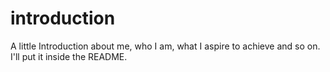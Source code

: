# introduction
A little Introduction about me, who I am, what I aspire to achieve and so on. I'll put it inside the README.
